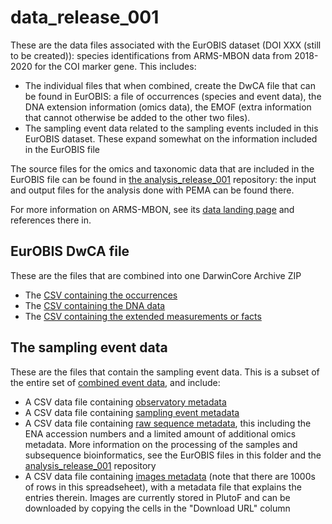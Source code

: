 # data_release_001

These are the data files associated with the EurOBIS dataset (DOI XXX (still to be created)): species identifications from ARMS-MBON data from 2018-2020 for the COI marker gene. This includes: 
* The individual files that when combined, create the DwCA file that can be found in EurOBIS: a file of occurrences (species and event data), the DNA extension information (omics data), the EMOF (extra information that cannot otherwise be added to the other two files).
* The sampling event data related to the sampling events included in this EurOBIS dataset. These expand somewhat on the information included in the EurOBIS file

The source files for the omics and taxonomic data that are included in the EurOBIS file can be found in [the analysis_release_001](https://github.com/arms-mbon/analysis_release_001) repository: the input and output files for the analysis done with PEMA can be found there.

For more information on ARMS-MBON, see its [data landing page](data.arms-mbon.org) and references there in. 

## EurOBIS DwCA file
These are the files that are combined into one DarwinCore Archive ZIP
* The [CSV containing the occurrences](https://github.com/arms-mbon/data_release_001/blob/main/ARMS_COI_Occurrence.csv) 
* The [CSV containing the DNA data](https://github.com/arms-mbon/data_release_001/blob/main/ARMS_COI_DNAextension.csv) 
* The [CSV containing the extended measurements or facts](https://github.com/arms-mbon/data_release_001/blob/main/ARMS_COI_EMOF.csv) 


## The sampling event data
These are the files that contain the sampling event data. This is a subset of the entire set of [combined event data](https://github.com/arms-mbon/data_workspace/tree/main/qualitycontrolled_data/combined), and include: 
* A CSV data file containing [observatory metadata](https://github.com/arms-mbon/data_release_001/blob/main/OservatoryData_release001.csv)
* A CSV data file containing [sampling event metadata](https://github.com/arms-mbon/data_release_001/blob/main/SamplingeventData_release001.csv)
* A CSV data file containing [raw sequence metadata](https://github.com/arms-mbon/data_release_001/blob/main/OmicsData_release001.csv), this including the ENA accession numbers and a limited amount of additional omics metadata. More information on the processing of the samples and subsequence bioinformatics, see the EurOBIS files in this folder and the [analysis_release_001](https://github.com/arms-mbon/analysis_release_001) repository
* A CSV data file containing [images metadata](https://github.com/arms-mbon/data_release_001/blob/main/ImageData_release001.csv) (note that there are 1000s of rows in this spreadseheet), with a metadata file that explains the entries therein. Images are currently stored in PlutoF and can be downloaded by copying the cells in the "Download URL" column


